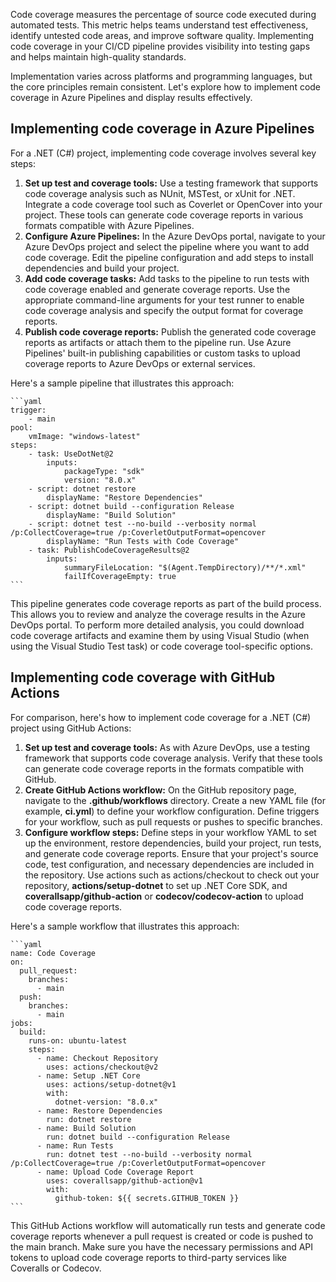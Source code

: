 Code coverage measures the percentage of source code executed during automated tests. This metric helps teams understand test effectiveness, identify untested code areas, and improve software quality. Implementing code coverage in your CI/CD pipeline provides visibility into testing gaps and helps maintain high-quality standards.

Implementation varies across platforms and programming languages, but the core principles remain consistent. Let's explore how to implement code coverage in Azure Pipelines and display results effectively.

## Implementing code coverage in Azure Pipelines

For a .NET (C#) project, implementing code coverage involves several key steps:

1. **Set up test and coverage tools:** Use a testing framework that supports code coverage analysis such as NUnit, MSTest, or xUnit for .NET. Integrate a code coverage tool such as Coverlet or OpenCover into your project. These tools can generate code coverage reports in various formats compatible with Azure Pipelines.
1. **Configure Azure Pipelines:** In the Azure DevOps portal, navigate to your Azure DevOps project and select the pipeline where you want to add code coverage. Edit the pipeline configuration and add steps to install dependencies and build your project.
1. **Add code coverage tasks:** Add tasks to the pipeline to run tests with code coverage enabled and generate coverage reports. Use the appropriate command-line arguments for your test runner to enable code coverage analysis and specify the output format for coverage reports.
1. **Publish code coverage reports:** Publish the generated code coverage reports as artifacts or attach them to the pipeline run. Use Azure Pipelines' built-in publishing capabilities or custom tasks to upload coverage reports to Azure DevOps or external services.

Here's a sample pipeline that illustrates this approach:

    ```yaml
    trigger:
        - main
    pool:
        vmImage: "windows-latest"
    steps:
        - task: UseDotNet@2
            inputs:
                packageType: "sdk"
                version: "8.0.x"
        - script: dotnet restore
            displayName: "Restore Dependencies"
        - script: dotnet build --configuration Release
            displayName: "Build Solution"
        - script: dotnet test --no-build --verbosity normal /p:CollectCoverage=true /p:CoverletOutputFormat=opencover
            displayName: "Run Tests with Code Coverage"
        - task: PublishCodeCoverageResults@2
            inputs:
                summaryFileLocation: "$(Agent.TempDirectory)/**/*.xml"
                failIfCoverageEmpty: true
    ```

This pipeline generates code coverage reports as part of the build process. This allows you to review and analyze the coverage results in the Azure DevOps portal. To perform more detailed analysis, you could download code coverage artifacts and examine them by using Visual Studio (when using the Visual Studio Test task) or code coverage tool-specific options.

## Implementing code coverage with GitHub Actions

For comparison, here's how to implement code coverage for a .NET (C#) project using GitHub Actions:

1. **Set up test and coverage tools:** As with Azure DevOps, use a testing framework that supports code coverage analysis. Verify that these tools can generate code coverage reports in the formats compatible with GitHub.
1. **Create GitHub Actions workflow:** On the GitHub repository page, navigate to the **.github/workflows** directory. Create a new YAML file (for example, **ci.yml**) to define your workflow configuration. Define triggers for your workflow, such as pull requests or pushes to specific branches.
1. **Configure workflow steps:** Define steps in your workflow YAML to set up the environment, restore dependencies, build your project, run tests, and generate code coverage reports. Ensure that your project's source code, test configuration, and necessary dependencies are included in the repository. Use actions such as actions/checkout to check out your repository, **actions/setup-dotnet** to set up .NET Core SDK, and **coverallsapp/github-action** or **codecov/codecov-action** to upload code coverage reports.

Here's a sample workflow that illustrates this approach:

    ```yaml
    name: Code Coverage
    on:
      pull_request:
        branches:
          - main
      push:
        branches:
          - main
    jobs:
      build:
        runs-on: ubuntu-latest
        steps:
          - name: Checkout Repository
            uses: actions/checkout@v2
          - name: Setup .NET Core
            uses: actions/setup-dotnet@v1
            with:
              dotnet-version: "8.0.x"
          - name: Restore Dependencies
            run: dotnet restore
          - name: Build Solution
            run: dotnet build --configuration Release
          - name: Run Tests
            run: dotnet test --no-build --verbosity normal /p:CollectCoverage=true /p:CoverletOutputFormat=opencover
          - name: Upload Code Coverage Report
            uses: coverallsapp/github-action@v1
            with:
              github-token: ${{ secrets.GITHUB_TOKEN }}
    ```

This GitHub Actions workflow will automatically run tests and generate code coverage reports whenever a pull request is created or code is pushed to the main branch. Make sure you have the necessary permissions and API tokens to upload code coverage reports to third-party services like Coveralls or Codecov.
